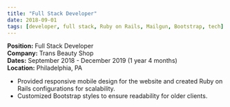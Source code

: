 ```yaml
---
title: "Full Stack Developer"
date: 2018-09-01
tags: [developer, full stack, Ruby on Rails, Mailgun, Bootstrap, tech]
---
```


**Position:** Full Stack Developer  
**Company:** Trans Beauty Shop  
**Dates:** September 2018 - December 2019 (1 year 4 months)  
**Location:** Philadelphia, PA

- Provided responsive mobile design for the website and created Ruby on Rails configurations for scalability.
- Customized Bootstrap styles to ensure readability for older clients.